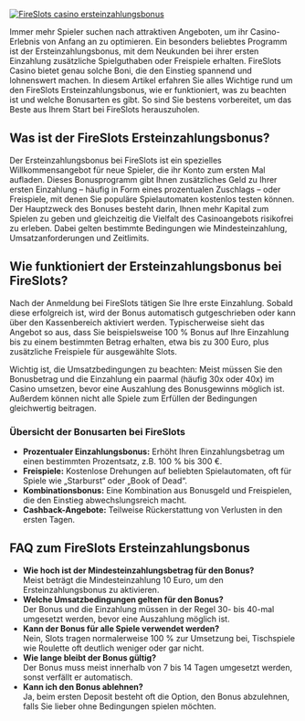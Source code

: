 [![FireSlots casino ersteinzahlungsbonus](https://123-caf.pages.dev/gitsignup.png)](https://vrmoo.ru/Bt82HjjY)

<p>Immer mehr Spieler suchen nach attraktiven Angeboten, um ihr Casino-Erlebnis von Anfang an zu optimieren. Ein besonders beliebtes Programm ist der Ersteinzahlungsbonus, mit dem Neukunden bei ihrer ersten Einzahlung zusätzliche Spielguthaben oder Freispiele erhalten. FireSlots Casino bietet genau solche Boni, die den Einstieg spannend und lohnenswert machen. In diesem Artikel erfahren Sie alles Wichtige rund um den FireSlots Ersteinzahlungsbonus, wie er funktioniert, was zu beachten ist und welche Bonusarten es gibt. So sind Sie bestens vorbereitet, um das Beste aus Ihrem Start bei FireSlots herauszuholen.</p>  <h2>Was ist der FireSlots Ersteinzahlungsbonus?</h2> <p>Der Ersteinzahlungsbonus bei FireSlots ist ein spezielles Willkommensangebot für neue Spieler, die ihr Konto zum ersten Mal aufladen. Dieses Bonusprogramm gibt Ihnen zusätzliches Geld zu Ihrer ersten Einzahlung – häufig in Form eines prozentualen Zuschlags – oder Freispiele, mit denen Sie populäre Spielautomaten kostenlos testen können. Der Hauptzweck des Bonuses besteht darin, Ihnen mehr Kapital zum Spielen zu geben und gleichzeitig die Vielfalt des Casinoangebots risikofrei zu erleben. Dabei gelten bestimmte Bedingungen wie Mindesteinzahlung, Umsatzanforderungen und Zeitlimits.</p>  <h2>Wie funktioniert der Ersteinzahlungsbonus bei FireSlots?</h2> <p>Nach der Anmeldung bei FireSlots tätigen Sie Ihre erste Einzahlung. Sobald diese erfolgreich ist, wird der Bonus automatisch gutgeschrieben oder kann über den Kassenbereich aktiviert werden. Typischerweise sieht das Angebot so aus, dass Sie beispielsweise 100 % Bonus auf Ihre Einzahlung bis zu einem bestimmten Betrag erhalten, etwa bis zu 300 Euro, plus zusätzliche Freispiele für ausgewählte Slots.</p> <p>Wichtig ist, die Umsatzbedingungen zu beachten: Meist müssen Sie den Bonusbetrag und die Einzahlung ein paarmal (häufig 30x oder 40x) im Casino umsetzen, bevor eine Auszahlung des Bonusgewinns möglich ist. Außerdem können nicht alle Spiele zum Erfüllen der Bedingungen gleichwertig beitragen.</p>  <h3>Übersicht der Bonusarten bei FireSlots</h3> <ul>   <li><strong>Prozentualer Einzahlungsbonus:</strong> Erhöht Ihren Einzahlungsbetrag um einen bestimmten Prozentsatz, z.B. 100 % bis 300 €.</li>   <li><strong>Freispiele:</strong> Kostenlose Drehungen auf beliebten Spielautomaten, oft für Spiele wie „Starburst“ oder „Book of Dead“.</li>   <li><strong>Kombinationsbonus:</strong> Eine Kombination aus Bonusgeld und Freispielen, die den Einstieg abwechslungsreich macht.</li>   <li><strong>Cashback-Angebote:</strong> Teilweise Rückerstattung von Verlusten in den ersten Tagen.</li> </ul>  <h2>FAQ zum FireSlots Ersteinzahlungsbonus</h2> <ul>   <li><strong>Wie hoch ist der Mindesteinzahlungsbetrag für den Bonus?</strong><br>Meist beträgt die Mindesteinzahlung 10 Euro, um den Ersteinzahlungsbonus zu aktivieren.</li>   <li><strong>Welche Umsatzbedingungen gelten für den Bonus?</strong><br>Der Bonus und die Einzahlung müssen in der Regel 30- bis 40-mal umgesetzt werden, bevor eine Auszahlung möglich ist.</li>   <li><strong>Kann der Bonus für alle Spiele verwendet werden?</strong><br>Nein, Slots tragen normalerweise 100 % zur Umsetzung bei, Tischspiele wie Roulette oft deutlich weniger oder gar nicht.</li>   <li><strong>Wie lange bleibt der Bonus gültig?</strong><br>Der Bonus muss meist innerhalb von 7 bis 14 Tagen umgesetzt werden, sonst verfällt er automatisch.</li>   <li><strong>Kann ich den Bonus ablehnen?</strong><br>Ja, beim ersten Deposit besteht oft die Option, den Bonus abzulehnen, falls Sie lieber ohne Bedingungen spielen möchten.</li> </ul>